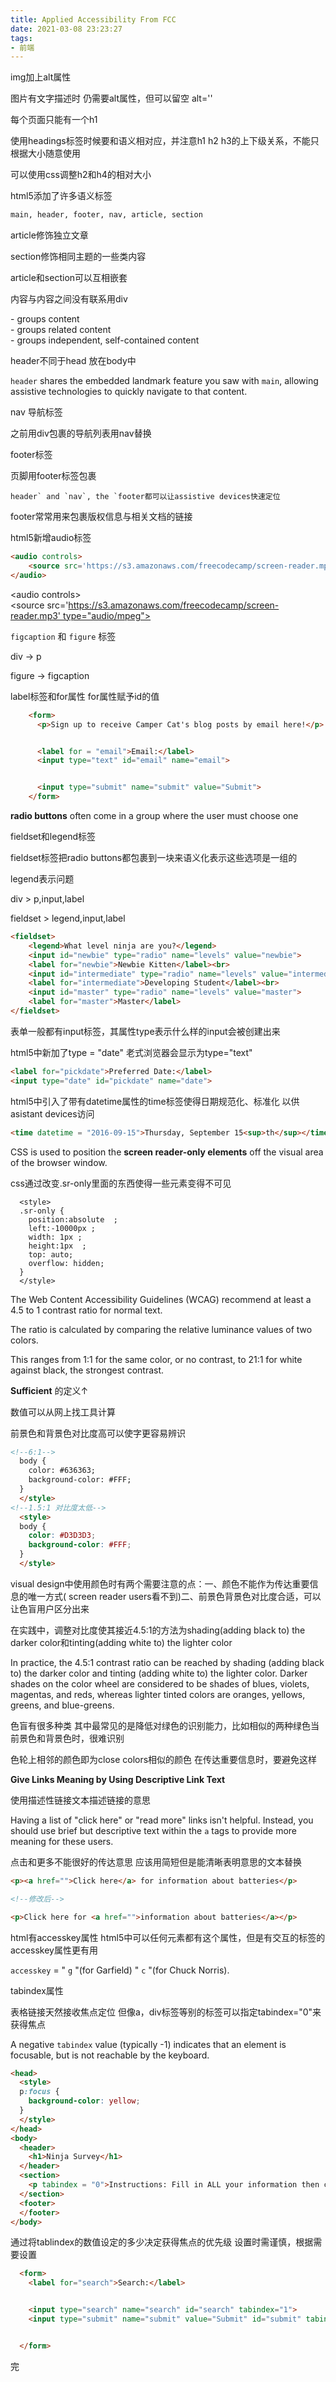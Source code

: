 ```yaml
---
title: Applied Accessibility From FCC
date: 2021-03-08 23:23:27
tags:
- 前端
---
```




img加上alt属性

图片有文字描述时 仍需要alt属性，但可以留空 alt=''

每个页面只能有一个h1

使用headings标签时候要和语义相对应，并注意h1 h2 h3的上下级关系，不能只根据大小随意使用

可以使用css调整h2和h4的相对大小



html5添加了许多语义标签

```html
main, header, footer, nav, article, section
```

article修饰独立文章

section修饰相同主题的一些类内容

article和section可以互相嵌套

内容与内容之间没有联系用div

<div> - groups content <section> - groups related content <article> - groups independent, self-contained content

header不同于head 放在body中

`header` shares the embedded landmark feature you saw with `main`, allowing assistive technologies to quickly navigate to that content.



nav 导航标签

之前用div包裹的导航列表用nav替换



footer标签

页脚用footer标签包裹



```
header` and `nav`, the `footer都可以让assistive devices快速定位
```

footer常常用来包裹版权信息与相关文档的链接  

html5新增audio标签

```html
<audio controls>
	<source src='https://s3.amazonaws.com/freecodecamp/screen-reader.mp3' type="audio/mpeg">
</audio>
```

<audio controls>
	<source src='https://s3.amazonaws.com/freecodecamp/screen-reader.mp3' type="audio/mpeg">
</audio>

`figcaption` 和 `figure` 标签

div -> p

figure -> figcaption



label标签和for属性 for属性赋予id的值

```html
    <form>
      <p>Sign up to receive Camper Cat's blog posts by email here!</p>


      <label for = "email">Email:</label>
      <input type="text" id="email" name="email">


      <input type="submit" name="submit" value="Submit">
    </form>
```



**radio buttons** often come in a group where the user must choose one



fieldset和legend标签

fieldset标签把radio buttons都包裹到一块来语义化表示这些选项是一组的

legend表示问题



div > p,input,label

fieldset > legend,input,label

```html
<fieldset>
    <legend>What level ninja are you?</legend>
    <input id="newbie" type="radio" name="levels" value="newbie">
    <label for="newbie">Newbie Kitten</label><br>
    <input id="intermediate" type="radio" name="levels" value="intermediate">
    <label for="intermediate">Developing Student</label><br>
    <input id="master" type="radio" name="levels" value="master">
    <label for="master">Master</label>
</fieldset>
```

表单一般都有input标签，其属性type表示什么样的input会被创建出来

html5中新加了type = "date"  老式浏览器会显示为type="text"

```html
<label for="pickdate">Preferred Date:</label>
<input type="date" id="pickdate" name="date">
```



html5中引入了带有datetime属性的time标签使得日期规范化、标准化 以供asistant devices访问

```html
<time datetime = "2016-09-15">Thursday, September 15<sup>th</sup></time>
```



CSS is used to position the **screen reader-only elements** off the visual area of the browser window.

css通过改变.sr-only里面的东西使得一些元素变得不可见

```
  <style>
  .sr-only {
    position:absolute  ;
    left:-10000px ;
    width: 1px ;
    height:1px  ;
    top: auto;
    overflow: hidden;
  }
  </style>
```



The Web Content Accessibility Guidelines (WCAG) recommend at least a 4.5 to 1 contrast ratio for normal text. 

The ratio is calculated by comparing the relative luminance values of two colors.

This ranges from 1:1 for the same color, or no contrast, to 21:1 for white against black, the strongest contrast. 

**Sufficient** 的定义↑

数值可以从网上找工具计算

前景色和背景色对比度高可以使字更容易辨识

```html
<!--6:1-->
  body {
    color: #636363;
    background-color: #FFF;
  }
  </style>
<!--1.5:1 对比度太低--> 
  <style>
  body {
    color: #D3D3D3;
    background-color: #FFF;
  }
  </style>    

```



visual design中使用颜色时有两个需要注意的点：一、颜色不能作为传达重要信息的唯一方式( screen reader users看不到)二、前景色背景色对比度合适，可以让色盲用户区分出来

在实践中，调整对比度使其接近4.5:1的方法为shading(adding black to)  the darker color和tinting(adding white to) the lighter color

In practice, the 4.5:1 contrast ratio can be reached by shading (adding black to) the darker color and tinting (adding white to) the lighter color. Darker shades on the color wheel are considered to be shades of blues, violets, magentas, and reds, whereas lighter tinted colors are oranges, yellows, greens, and blue-greens.

色盲有很多种类 其中最常见的是降低对绿色的识别能力，比如相似的两种绿色当前景色和背景色时，很难识别

色轮上相邻的颜色即为close colors相似的颜色 在传达重要信息时，要避免这样



**Give Links Meaning by Using Descriptive Link Text**

使用描述性链接文本描述链接的意思

Having a list of "click here" or "read more" links isn't helpful. Instead, you should use brief but descriptive text within the `a` tags to provide more meaning for these users.

点击和更多不能很好的传达意思 应该用简短但是能清晰表明意思的文本替换

```html
<p><a href="">Click here</a> for information about batteries</p>

<!--修改后-->

<p>Click here for <a href="">information about batteries</a></p>
```



html有accesskey属性 html5中可以任何元素都有这个属性，但是有交互的标签的accesskey属性更有用

`accesskey`  = " `g` "(for Garfield)  " `c` "(for Chuck Norris).



tabindex属性

表格链接天然接收焦点定位 但像a，div标签等别的标签可以指定tabindex="0"来获得焦点

A negative `tabindex` value (typically -1) indicates that an element is focusable, but is not reachable by the keyboard.

```html
<head>
  <style>
  p:focus {
    background-color: yellow;
  }
  </style>
</head>
<body>
  <header>
    <h1>Ninja Survey</h1>
  </header>
  <section>
    <p tabindex = "0">Instructions: Fill in ALL your information then click <b>Submit</b></p>
  </section>
  <footer>
  </footer>
</body>
```

通过将tablindex的数值设定的多少决定获得焦点的优先级  设置时需谨慎，根据需要设置

```html
  <form>
    <label for="search">Search:</label>


    <input type="search" name="search" id="search" tabindex="1">
    <input type="submit" name="submit" value="Submit" id="submit" tabindex="2">


  </form>
```



完



